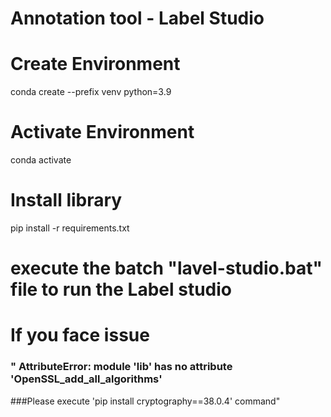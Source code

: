 # Annotation tool - Label Studio

# Create Environment
conda create --prefix venv python=3.9

# Activate Environment
conda activate <environment path>

# Install library
pip install -r requirements.txt

# execute the batch "lavel-studio.bat" file to run the Label studio

# If you face issue 
### " AttributeError: module 'lib' has no attribute 'OpenSSL_add_all_algorithms'
###Please execute 'pip install cryptography==38.0.4' command"
